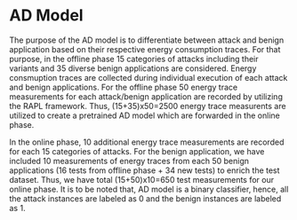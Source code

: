 # AD Model
The purpose of the AD model is to differentiate between attack and benign application based on their respective energy consumption traces. 
For that purpose, in the offline phase 15 categories of attacks including their variants and 35 diverse benign applications are considered. 
Energy consmuption traces are collected during individual execution of each attack and benign applications. For the offline phase 50 energy 
trace measurements for each attack/benign application are recorded by utilizing the RAPL framework. Thus, (15+35)x50=2500 energy trace measurents 
are utilized to create a pretrained AD model which are forwarded in the online phase. 

In the online phase, 10 additional energy trace measurements are recorded for each 15 categories of attacks. For the benign application, 
we have included 10 measurements of energy traces from each 50 benign applications (16 tests from offline phase + 34 new tests) to enrich the test dataset. 
Thus, we have total (15+50)x10=650 test measurements for our online phase. It is to be noted that, AD model is a binary classifier, hence, all the attack 
instances are labeled as 0 and the benign instances are labeled as 1.
